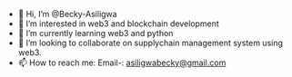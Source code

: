 - 👋 Hi, I’m @Becky-Asiligwa
- 👀 I’m interested in web3 and blockchain development
- 🌱 I’m currently learning web3 and python
- 💞️ I’m looking to collaborate on supplychain management system using web3.
- 📫 How to reach me: Email-: asiligwabecky@gmail.com

<!---
Becky-Asiligwa/Becky-Asiligwa is a ✨ special ✨ repository because its `README.md` (this file) appears on your GitHub profile.
You can click the Preview link to take a look at your changes.
--->
